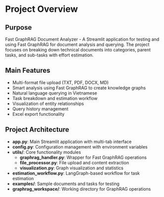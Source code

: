 # Project Overview

## Purpose
Fast GraphRAG Document Analyzer - A Streamlit application for testing and using Fast GraphRAG for document analysis and querying. The project focuses on breaking down technical documents into categories, parent tasks, and sub-tasks with effort estimation.

## Main Features
- Multi-format file upload (TXT, PDF, DOCX, MD)
- Smart analysis using Fast GraphRAG to create knowledge graphs
- Natural language querying in Vietnamese
- Task breakdown and estimation workflow
- Visualization of entity relationships
- Query history management
- Excel export functionality

## Project Architecture
- **app.py**: Main Streamlit application with multi-tab interface
- **config.py**: Configuration management with environment variables
- **utils/**: Core functionality modules
  - **graphrag_handler.py**: Wrapper for Fast GraphRAG operations
  - **file_processor.py**: File upload and content extraction
  - **visualization.py**: Graph visualization and statistics
- **estimation_workflow.py**: LangGraph-based workflow for task estimation
- **examples/**: Sample documents and tasks for testing
- **graphrag_workspace/**: Working directory for GraphRAG operations